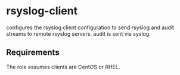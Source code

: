 rsyslog-client
=========

configures the rsyslog client configuration to send rsyslog and audit streams to remote rsyslog servers. audit is sent via syslog.

Requirements
------------

The role assumes clients are CentOS or RHEL.


